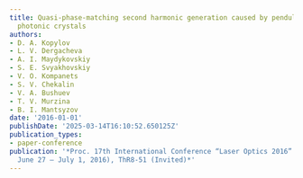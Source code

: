 ```yaml
---
title: Quasi-phase-matching second harmonic generation caused by pendulum effect in
  photonic crystals
authors:
- D. A. Kopylov
- L. V. Dergacheva
- A. I. Maydykovskiy
- S. E. Svyakhovskiy
- V. O. Kompanets
- S. V. Chekalin
- V. A. Bushuev
- T. V. Murzina
- B. I. Mantsyzov
date: '2016-01-01'
publishDate: '2025-03-14T16:10:52.650125Z'
publication_types:
- paper-conference
publication: '*Proc. 17th International Conference “Laser Optics 2016” (St. Petersburg,
  June 27 – July 1, 2016), ThR8-51 (Invited)*'
---
```

